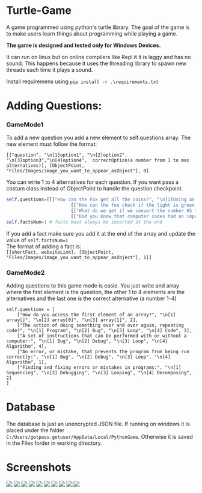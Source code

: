 # Turtle-Game
A game programmed using python's turtle library. The goal of the game is to make users learn things about programming while playing a game.


**The game is designed and tested only for Windows Devices.**

It can run on linux but on online compilers like Repl.it it is laggy and has no sound. This happens because it uses the threading library to spawn new threads each time it plays a sound.

Install requiremens using ```pip install -r .\requirements.txt```

# Adding Questions:  

### GameMode1  
To add a new question you add a new element to self.questions array.
The new element must follow the format:
```pytohn
[["question", "\n[1]option1", "\n[2]option2", "\n[3]option3","\n[4]option4",  correctOption(a number from 1 to max alternatives)], [ObjectPoint, "Files/Images/image_you_want_to_appear_asObject"], 0]
```

You can wirte 1 to 4 alternatives for each question.
If you want pass a costum class instead of ObjectPoint to handle the question checkpoint.
```python
self.questions=[[["How can the Fox get all the coins?", "\n[1]Using an if statement", "\n[2]Using 10 nested if statements", "\n[3]Using a for loop until 10", 3], [coinsArray, None], 0],
                        [["How can the fox check if the light is green.", "\n[1]Using an if statement", "\n[2]Using a for loop", "\n[3]Using an array", 1], [ObjectPoint, "Files/Images/stoplight@0.25x.gif"], 0],
                        [["What do we get if we convert the number 65 to a character? \nprint(chr(65))", "\n[1]The number 65", "\n[2]An error", "\n[3]The letter A", 3], [ObjectPoint, "Files/Images/ascii.gif"], 0],
                        [["Did you know that computer codes had an important role in ending WWII", "https://www.iwm.org.uk/history/how-alan-turing-cracked-the-enigma-code"], [ObjectPoint, 'Files/Images/facts.gif'], 1]]
self.factsNum=1 # facts must always be inserted at the end
```
If you add a fact make sure you add it at the end of the array and update the value of ```self.factsNum=1```  
The format of adding a fact is:  
```[[shortFact, websiteLink], [ObjectPoint, "Files/Images/image_you_want_to_appear_asObject"], 1]]```

### GameMode2    
Adding questions to this game mode is easie. You just write and array where the first element is the question, the other 1 to 4 elements are the alternatives and the last one is the correct alternative (a number 1-4)
```
self.questions = [
    ["How do you access the first element of an array?", "\n[1] array[]", "\n[2] array[0]", "\n[3] array[1]", 2],
    ["The action of doing something over and over again, repeating code?", "\n[1] Program", "\n[2] Bug", "\n[3] Loop", "\n[4] Code", 3],
    ["A set of instructions that can be performed with or without a computer:", "\n[1] Bug", "\n[2] Debug", "\n[3] Loop", "\n[4] Algorithm", 4],
    ["An error, or mistake, that prevents the program from being run correctly:", "\n[1] Bug", "\n[2] Debug", "\n[3] Loop", "\n[4] Algorithm", 1],
    ["Finding and fixing errors or mistakes in programs:", "\n[1] Sequencing", "\n[2] Debugging", "\n[3] Looping", "\n[4] Decomposing", 2]
]
```
# Database  
The database is just an unencrypted JSON file. If running on windows it is placed under the folder ```C:/Users/getpass.getuser/AppData/Local/PythonGame```. Otherwise it is saved in the Files forder in working directory.

# Screenshots

![](/DocumentationFiles/0.png)
![](/DocumentationFiles/1.png)
![](/DocumentationFiles/2.png)
![](/DocumentationFiles/3.png)
![](/DocumentationFiles/4.png)
![](/DocumentationFiles/5.png)
![](/DocumentationFiles/6.png)
![](/DocumentationFiles/7.png)
![](/DocumentationFiles/8.png)
![](/DocumentationFiles/9.png)

